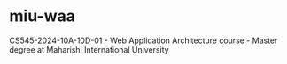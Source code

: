 # miu-waa
CS545-2024-10A-10D-01 - Web Application Architecture course - Master degree at Maharishi International University
